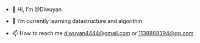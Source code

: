 - 👋 Hi, I’m @Diwuyan
<!-- 👀 I’m interested in -->
- 🌱 I’m currently learning datastructure and algorithm
<!-- 💞️ I’m looking to collaborate on ... -->
- 📫 How to reach me <diwuyan4444@gmail.com> or <1138868394@qq.com>

<!---
Diwuyan/Diwuyan is a ✨ special ✨ repository because its `README.md` (this file) appears on your GitHub profile.
You can click the Preview link to take a look at your changes.
--->
